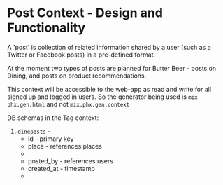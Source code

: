 # Post Context - Design and Functionality

A 'post' is collection of related information shared by a user (such as a Twitter or Facebook posts) in a pre-defined format. 

At the moment two types of posts are planned for Butter Beer - posts on Dining, and posts on product recommendations.

This context will be accessible to the web-app as read and write for all signed up and logged in users. So the generator being used is `mix phx.gen.html` and not `mix.phx.gen.context`

DB schemas in the Tag context:

1. `dineposts` - 
    - id - primary key
    - place - references:places
    - 
    - posted_by - references:users
    - created_at - timestamp
    - 